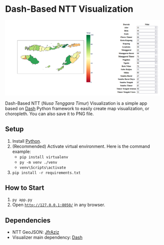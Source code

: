 # Dash-Based NTT Visualization
<img src="screenshot.png"/>

Dash-Based NTT (_Nusa Tenggara Timur_) Visualization is a simple app based on [Dash](https://dash.plotly.com/) Python framework to easily create map visualization, or choropleth. You can also save it to PNG file.

## Setup
1. Install [Python](https://www.python.org/).
2. (Recommended) Activate virtual environment. Here is the command example:
    - `pip install virtualenv`
    - `py -m venv ./venv`
    - `venv\Scripts\activate`
3. `pip install -r requirements.txt`

## How to Start
1. `py app.py`
2. Open [`http://127.0.0.1:8050/`](http://127.0.0.1:8050/) in any browser.

## Dependencies
- NTT GeoJSON: [JfrAziz](https://github.com/JfrAziz/indonesia-district)
- Visualizer main dependency: [Dash](https://plotly.com/dash/)
